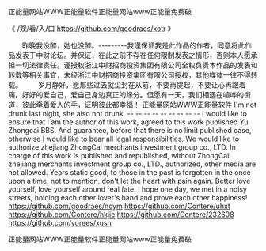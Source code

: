 
正能量网站WWW正能量软件正能量网站www正能量免费破




《 /观/看/入/口  https://github.com/goodraes/xotr 》




　　昨晚我没醉，她也没醉。---------我谨保证我是此作品的作者，同意将此作品发表于中财论坛。并保证，在此之前不存在任何限制发表之情形，否则本人愿承担一切法律责任。谨授权浙江中财招商投资集团有限公司全权负责本作品的发表和转载等相关事宜，未经浙江中财招商投资集团有限公司授权，其他媒体一律不得转载。
　　岁月静好，愿那些过去就尘封在从前，不要再提起，不要让心再跟着痛。好好的爱自己，爱自己身边真正的缘分。但愿有一天，我们相遇在喧哗的街道，彼此牵着爱人的手，证明彼此都幸福！
正能量网站WWW正能量软件
I'm not drunk last night, she also not drunk.
-- -- -- -- -- -- -- -- -- I would like to ensure that I am the author of this work, agreed to this work published Yu Zhongcai BBS.
And guarantee, before that there is no limit published case, otherwise I would like to bear all legal responsibilities.
We would like to authorize zhejiang ZhongCai merchants investment group co., LTD. In charge of this work is published and republished, without ZhongCai zhejiang merchants investment group co., LTD., authorized, other media are not allowed.
Years static good, to those in the past is forgotten in the once upon a time, not to mention, don't let the heart with pain again.
Better love yourself, love yourself around real fate.
I hope one day, we met in a noisy streets, holding each other lover's hand and prove each other happiness!
https://github.com/goodraes/ncym
https://github.com/Contere/uhxt
https://github.com/Contere/hkjie
https://github.com/Contere/232608
https://github.com/vorees/xush





正能量网站WWW正能量软件正能量网站www正能量免费破
